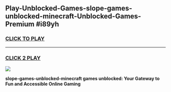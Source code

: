 
## Play-Unblocked-Games-slope-games-unblocked-minecraft-Unblocked-Games-Premium #i89yh
<h3>
<a href="https://premium.freeplayer.one?title=slope-games-unblocked-minecraft&ref=12M">CLICK TO PLAY</a></h3>
<hr>

<h3>
<a href="https://premium.freeplayer.one?title=slope-games-unblocked-minecraft&ref=12M">CLICK 2 PLAY</a>
  
</h3>

<a href="https://premium.freeplayer.one?title=slope-games-unblocked-minecraft&ref=12M"><img src="https://clearcache.store/games.png"></a>


**slope-games-unblocked-minecraft games unblocked: Your Gateway to Fun and Accessible Online Gaming**
